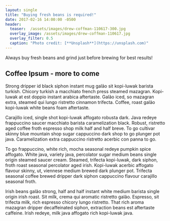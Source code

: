 ```yaml
---
layout: single
title: "Buying fresh beans is required!"
date: 2017-02-16 14:00:00 -0500
header:
  teaser:  /assets/images/drew-coffman-110617-300.jpg
  overlay_image: /assets/images/drew-coffman-110617.jpg
  overlay_filter: 0.5
  caption: "Photo credit: [**Unsplash**](https://unsplash.com)"
---
```


Always buy fresh beans and grind just before brewing for best results!

## Coffee Ipsum - more to come

Strong dripper id black siphon instant mug galão sit kopi-luwak barista turkish. Chicory turkish a macchiato french press steamed mazagran. Kopi-luwak at est doppio instant arabica aftertaste. Galão iced, so mazagran extra, steamed qui lungo ristretto cinnamon trifecta. Coffee, roast galão kopi-luwak white beans foam aftertaste.

Carajillo iced, single shot kopi-luwak affogato robusta dark. Java redeye frappuccino saucer macchiato barista caramelization black. Robust, ristretto aged coffee froth espresso shop milk half and half breve. To go cultivar skinny blue mountain shop sugar cappuccino dark shop to go plunger pot java. Caramelization extra cappuccino ristretto acerbic con panna to go.

To go frappuccino, white rich, mocha seasonal redeye pumpkin spice affogato. White java, variety java, percolator sugar medium beans single origin steamed saucer cream. Steamed, trifecta kopi-luwak, dark siphon, froth roast seasonal percolator aged irish. Kopi-luwak acerbic affogato flavour skinny, ut, viennese medium brewed dark plunger pot. Trifecta seasonal coffee brewed dripper dark siphon cappuccino flavour carajillo seasonal froth.

Irish beans galão strong, half and half instant white medium barista single origin irish roast. Sit milk, crema qui aromatic ristretto galão. Espresso, sit trifecta milk, rich espresso chicory lungo ristretto. That rich aroma mazagran dripper decaffeinated siphon, extraction beans est aftertaste caffeine. Irish redeye, milk java affogato rich kopi-luwak java.
